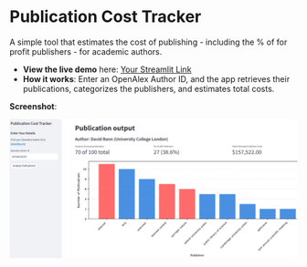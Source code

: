 # Publication Cost Tracker
A simple tool that estimates the cost of publishing - including the % of for profit publishers - for academic authors.

- **View the live demo** here: [Your Streamlit Link](https://your-streamlit-app-url.streamlit.app) 
- **How it works**: Enter an OpenAlex Author ID, and the app retrieves their publications, categorizes the publishers, and estimates total costs.

**Screenshot**:

![Screenshot of the Publication Cost Tracker](screenshot.png)
